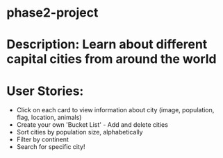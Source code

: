 # phase2-project

# Description: Learn about different capital cities from around the world

# User Stories:
- Click on each card to view information about city (image, population, flag, location, animals)
- Create your own 'Bucket List' -  Add and delete cities
- Sort cities by population size, alphabetically
- Filter by continent
- Search for specific city!
  
